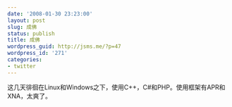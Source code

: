 ```yaml
---
date: '2008-01-30 23:23:00'
layout: post
slug: 成佛
status: publish
title: 成佛
wordpress_guid: http://jsms.me/?p=47
wordpress_id: '271'
categories:
- twitter
---
```


这几天徘徊在Linux和Windows之下，使用C++，C#和PHP。使用框架有APR和XNA，太爽了。
